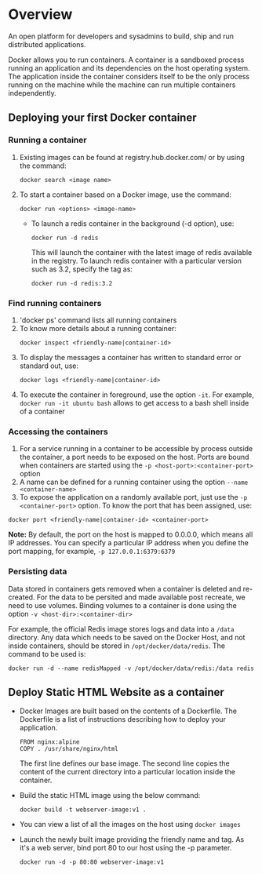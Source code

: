 # Overview

An open platform for developers and sysadmins to build, ship and run distributed applications.

Docker allows you to run containers. A container is a sandboxed process running an application and its dependencies on the host operating system. The application inside the container considers itself to be the only process running on the machine while the machine can run multiple containers independently.

## Deploying your first Docker container

### Running a container

1. Existing images can be found at registry.hub.docker.com/ or by using the command: 
   ```
   docker search <image name>
   ```
2. To start a container based on a Docker image, use the command: 
    ```
    docker run <options> <image-name>
    ```
    - To launch a redis container in the background (-d option), use: 
      ```
      docker run -d redis
      ```
      This will launch the container with the latest image of redis available in the registry. To launch redis container with a particular version such as 3.2, specify the tag as:
      ```
      docker run -d redis:3.2
      ```

### Find running containers

1. 'docker ps' command lists all running containers
2. To know more details about a running container: 
   ```
   docker inspect <friendly-name|container-id>
   ```
3. To display the messages a container has written to standard error or standard out, use: 
   ```
   docker logs <friendly-name|container-id>
   ```
4. To execute the container in foreground, use the option ```-it```. For example, ```docker run -it ubuntu bash``` allows to get access to a bash shell inside of a container

### Accessing the containers

1. For a service running in a container to be accessible by process outside the container, a port needs to be exposed on the host. Ports are bound when containers are started using the 
```-p <host-port>:<container-port>``` option
2. A name can be defined for a running container using the option ```--name <container-name>```
3. To expose the application on a randomly available port, just use the ```-p <container-port>``` option. To know the port that has been assigned, use:
```
docker port <friendly-name|container-id> <container-port>
```

**Note:** By default, the port on the host is mapped to 0.0.0.0, which means all IP addresses. You can specify a particular IP address when you define the port mapping, for example, ```-p 127.0.0.1:6379:6379```

### Persisting data

Data stored in containers gets removed when a container is deleted and re-created. For the data to be persited and made available post recreate, we need to use volumes. Binding volumes to a container is done using the option ```-v <host-dir>:<container-dir>```

For example, the official Redis image stores logs and data into a ```/data``` directory. Any data which needs to be saved on the Docker Host, and not inside containers, should be stored in ```/opt/docker/data/redis```. The command to be used is: 
```
docker run -d --name redisMapped -v /opt/docker/data/redis:/data redis
```

## Deploy Static HTML Website as a container

- Docker Images are built based on the contents of a Dockerfile. The Dockerfile is a list of instructions describing how to deploy your application.

    ```
    FROM nginx:alpine
    COPY . /usr/share/nginx/html
    ```

    The first line defines our base image. The second line copies the content of the current directory into a particular location inside the container.

- Build the static HTML image using the below command: 

    ```
    docker build -t webserver-image:v1 .
    ```
- You can view a list of all the images on the host using ```docker images```

- Launch the newly built image providing the friendly name and tag. As it's a web server, bind port 80 to our host using the -p parameter.
   ```
   docker run -d -p 80:80 webserver-image:v1
   ```

